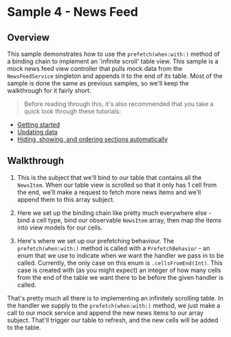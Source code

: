 #  Sample 4 - News Feed

## Overview

This sample demonstrates how to use the `prefetch(when:with:)` method of a binding chain to implement an 'infinite scroll' table view.
This sample is a mock news feed view controller that pulls mock data from the `NewsFeedService` singleton and appends it to the end of its
table. Most of the sample is done the same as previous samples, so we'll keep the walkthrough for it fairly short. 

> Before reading through this, it's also recommended that you take a quick look through these tutorials:
- [Getting started](https://github.com/Saelyria/Tableau/tree/master/Documentation/1-GettingStarted.md)
- [Updating data](https://github.com/Saelyria/Tableau/tree/master/Documentation/2-UpdatingData.md)
- [Hiding, showing, and ordering sections automatically](https://github.com/Saelyria/Tableau/tree/master/Documentation/5-SectionDisplayBehaviour.md)

## Walkthrough

1. This is the subject that we'll bind to our table that contains all the `NewsItem`. When our table view is scrolled so that it only has 1 cell from
the end, we'll make a request to fetch more news items and we'll append them to this array subject.

2. Here we set up the binding chain like pretty much everywhere else - bind a cell type, bind our observable `NewsItem` array, then map the 
items into view models for our cells.

3. Here's where we set up our prefetching behaviour. The `prefetch(when:with:)` method is called with a `PrefetchBehavior` - an enum
that we use to indicate when we want the handler we pass in to be called. Currently, the only case on this enum is `.cellsFromEnd(Int)`.
This case is created with (as you might expect) an integer of how many cells from the end of the table we want there to be before the given
handler is called. 

That's pretty much all there is to implementing an infinitely scrolling table. In the handler we supply to the `prefetch(when:with:)` method,
we just make a call to our mock service and append the new news items to our array subject. That'll trigger our table to refresh, and the new
cells will be added to the table.
